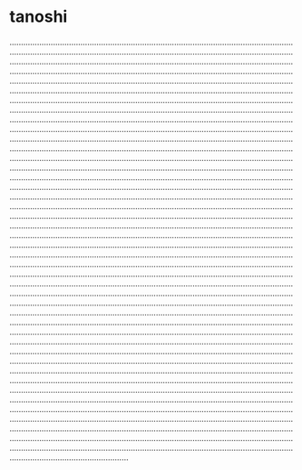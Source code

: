# tanoshi
........................................................................................................................................................................................................................................................................................................................................................................................................................................................................................................................................................................................................................................................................................................................................................................................................................................................................................................................................................................................................................................................................................................................................................................................................................................................................................................................................................................................................................................................................................................................................................................................................................................................................................................................................................................................................................................................................................................................................................................................................................................................................................................................................................................................................................................................................................................................................................................................................................................................................................................................................................................................................................................................................................................................................................................................................................................................................................................................................................................................................................................................................................................................................................................................................................................................................................................................................................................................................................................................................................................................................................................................................................................................................................................................................................................................................................................................................................................................................................................................................................................................................................................................................................................................................................................................................................................................................................................................................................................................................................................................................................................................................................................................................................................................................................................................................................................................................................................................................................................................................................................................................................................................................................................................................................................................................................................................................................................................................................................................................................................................................................................................................